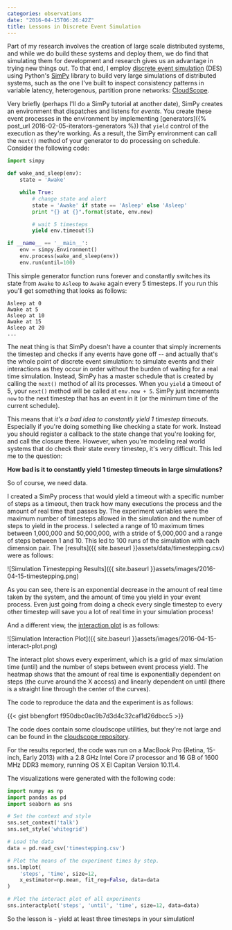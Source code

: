 ```yaml
---
categories: observations
date: "2016-04-15T06:26:42Z"
title: Lessons in Discrete Event Simulation
---
```


Part of my research involves the creation of large scale distributed systems, and while we do build these systems and deploy them, we do find that simulating them for development and research gives us an advantage in trying new things out. To that end, I employ [discrete event simulation](https://en.wikipedia.org/wiki/Discrete_event_simulation) (DES) using Python's [SimPy](https://simpy.readthedocs.org/en/latest/) library to build very large simulations of distributed systems, such as the one I've built to inspect consistency patterns in variable latency, heterogenous, partition prone networks: [CloudScope](https://github.com/bbengfort/cloudscope).

Very briefly (perhaps I'll do a SimPy tutorial at another date), SimPy creates an environment that dispatches and listens for _events_. You create these event processes in the environment by implementing [generators]({% post_url 2016-02-05-iterators-generators %}) that `yield` control of the execution as they're working. As a result, the SimPy environment can call the `next()` method of your generator to do processing on schedule. Consider the following code:

```python
import simpy

def wake_and_sleep(env):
    state = 'Awake'

    while True:
        # change state and alert
        state = 'Awake' if state == 'Asleep' else 'Asleep'
        print "{} at {}".format(state, env.now)

        # wait 5 timesteps
        yield env.timeout(5)

if __name__ == '__main__':
    env = simpy.Environment()
    env.process(wake_and_sleep(env))
    env.run(until=100)
```

This simple generator function runs forever and constantly switches its state from `Awake` to `Asleep` to `Awake` again every 5 timesteps. If you run this you'll get something that looks as follows:

```text
Asleep at 0
Awake at 5
Asleep at 10
Awake at 15
Asleep at 20
...
```

The neat thing is that SimPy doesn't have a counter that simply increments the timestep and checks if any events have gone off -- and actually that's the whole point of discrete event simulation: to simulate events and their interactions as they occur in order without the burden of waiting for a real time simulation. Instead, SimPy has a master schedule that is created by calling the `next()` method of all its processes. When you `yield` a timeout of 5, your `next()` method will be called at `env.now + 5`. SimPy just increments `now` to the next timestep that has an event in it (or the minimum time of the current schedule).

This means that _it's a bad idea to constantly yield 1 timestep timeouts_. Especially if you're doing something like checking a state for work. Instead you should register a callback to the state change that you're looking for, and call the closure there. However, when you're modeling real world systems that do check their state every timestep, it's very difficult. This led me to the question:

**How bad is it to constantly yield 1 timestep timeouts in large simulations?**

So of course, we need data.

I created a SimPy process that would yield a timeout with a specific number of steps as a timeout, then track how many executions the process and the amount of real time that passes by. The experiment variables were the maximum number of timesteps allowed in the simulation and the number of steps to yield in the process. I selected a range of 10 maximum times between 1,000,000 and 50,000,000, with a stride of 5,000,000 and a range of steps between 1 and 10. This led to 100 runs of the simulation with each dimension pair. The [results]({{ site.baseurl }}assets/data/timestepping.csv) were as follows:

![Simulation Timestepping Results]({{ site.baseurl }}assets/images/2016-04-15-timestepping.png)

As you can see, there is an exponential decrease in the amount of real time taken by the system, and the amount of time you yield in your event process. Even just going from doing a check every single timestep to every other timestep will save you a lot of real time in your simulation process!

And a different view, the [interaction plot](https://stanford.edu/~mwaskom/software/seaborn/generated/seaborn.interactplot.html) is as follows:

![Simulation Interaction Plot]({{ site.baseurl }}assets/images/2016-04-15-interact-plot.png)

The interact plot shows every experiment, which is a grid of max simulation time (until) and the number of steps between event process yield. The heatmap shows that the amount of real time is exponentially dependent on steps (the curve around the X access) and linearly dependent on until (there is a straight line through the center of the curves).

The code to reproduce the data and the experiment is as follows:

{{< gist bbengfort f950dbc0ac9b7d3d4c32caf1d26dbcc5 >}}

The code does contain some cloudscope utilities, but they're not large and can be found in the [cloudscope repository](https://github.com/bbengfort/cloudscope).

For the results reported, the code was run on a MacBook Pro (Retina, 15-inch, Early 2013) with a 2.8 GHz Intel Core i7 processor and 16 GB of 1600 MHz DDR3 memory, running OS X El Capitan Version 10.11.4.

The visualizations were generated with the following code:

```python
import numpy as np
import pandas as pd
import seaborn as sns

# Set the context and style
sns.set_context('talk')
sns.set_style('whitegrid')

# Load the data
data = pd.read_csv('timestepping.csv')

# Plot the means of the experiment times by step.
sns.lmplot(
    'steps', 'time', size=12,
    x_estimator=np.mean, fit_reg=False, data=data
)

# Plot the interact plot of all experiments
sns.interactplot('steps', 'until', 'time', size=12, data=data)
```

So the lesson is - yield at least three timesteps in your simulation!
